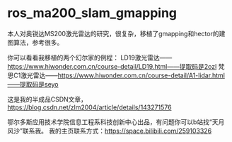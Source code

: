 # ros_ma200_slam_gmapping
本人对奥锐达MS200激光雷达的研究，很复杂，移植了gmapping和hector的建图算法，参考很多。


你可以看看我移植的两个幻尔家的例程：
LD19激光雷达——https://www.hiwonder.com.cn/course-detail/LD19.html——提取码是2ozl
梵思C1激光雷达——https://www.hiwonder.com.cn/course-detail/A1-lidar.html——提取码是seyo

这是我的半成品CSDN文章，https://blog.csdn.net/zlm2004/article/details/143271576


鄂尔多斯应用技术学院信息工程系科技创新中心出品，有问题你可以b站找“天月风沙”联系我。
我的主页联系方式：https://space.bilibili.com/259103326
